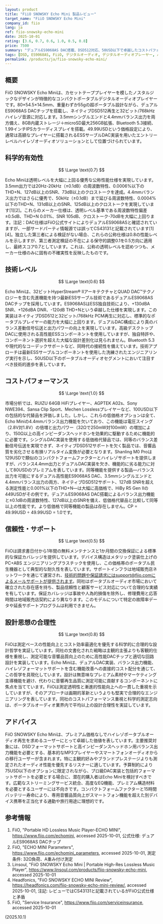 ```yaml
---
layout: product
title: "FiiO SNOWSKY Echo Mini 製品レビュー"
target_name: "FiiO SNOWSKY Echo Mini"
company_id: fiio
lang: ja
ref: fiio-snowsky-echo-mini
date: 2025-10-01
rating: [3.6, 0.7, 0.6, 1.0, 0.5, 0.8]
price: 7500
summary: "デュアルES9068AS DAC搭載、DSD512対応、50USD以下で卓越したコストパフォーマンスを実現するポータブルデジタルオーディオプレイヤー"
tags: [DSD, ES9068AS, FiiO, デジタルオーディオ, デジタルオーディオプレーヤー, バランス出力, ポータブルオーディオプレイヤー]
permalink: /products/ja/fiio-snowsky-echo-mini/
---
```

## 概要

FiiO SNOWSKY Echo Miniは、カセットテーププレイヤーを模したノスタルジックなデザインが特徴的なコンパクトポータブルデジタルオーディオプレイヤーです。80×54.5×14.5mm、重量わずか55gの超ポータブル設計ながら、デュアルES9068AS DACチップを搭載し、ネイティブDSD512再生と32ビット/768kHzハイレゾ音源に対応します。3.5mmシングルエンドと4.4mmバランス出力を両方備え、8GB内蔵ストレージ＋microSD最大256GB拡張、Bluetooth 5.3接続、1.99インチIPSカラーディスプレイを搭載。49.99USDという価格設定により、通常は高額なプレイヤーに搭載されるESSサーブルDAC実装を用いたエントリーレベルハイレゾオーディオソリューションとして位置づけられています。

## 科学的有効性

$$ \Large \text{0.7} $$

Echo Miniは透明レベルを大幅に上回る優秀な公称性能仕様を実現しています。3.5mm出力では20Hz-20kHz（±0.1dB）の周波数特性、0.0006%以下のTHD+N、127dB以上のSNR、73dB以上のクロストークを達成。4.4mmバランス出力ではさらに優秀で、50kHz（±0.1dB）まで延びる周波数特性、0.0004%以下のTHD+N、131dB以上のSNR、125dB以上のクロストークを実現しています[1][2]。これらのメーカー仕様は、透明レベル基準である周波数特性偏差±0.5dB、THD+N 0.01%、SNR 105dB、クロストーク-70dBを大幅に上回ります。注記：DAC仕様はFiiO公式サイトによりデュアルES9068ASと確認されていますが、一部サードパーティ情報源では誤ってCS43131と記載されています[1][4]。独立した第三者による検証がない場合、これらの公称仕様は0.8の性能レベルを示しますが、第三者測定検証の不在による保守的調整0.1を0.5方向に適用し、最終スコア0.7としています。これは、公称の透明レベルを認めつつも、メーカー仕様のみに固有の不確実性を反映したものです。

## 技術レベル

$$ \Large \text{0.6} $$

Echo Miniは、32ビットHyperStream® IIアーキテクチャとQUAD DAC™テクノロジーを含む先進機能を持つ最新ESSサーブル技術であるデュアルES9068AS DACチップを採用しています。ES9068ASはESS独自技術により、+130dBA SNR、+126dBA DNR、-120dB THD+Nという卓越した仕様を実現します。この実装はネイティブDSD512と32ビット/768kHz PCM再生に対応し、標準的なポータブルプレイヤーの能力を大幅に上回ります。デュアルDAC構成により真のバランス差動信号伝送と出力パワーの向上を実現しています。高級デスクトップDACに使用される高性能ESSコンポーネントを使用していますが、独自特許や、コンポーネント選択を超えた大幅な設計差別化は見られません。Bluetooth 5.3や現代的なコーデックサポートなど、同時代の接続性を備えています。技術アプローチは最新ESSサーブルコンポーネントを使用した洗練されたエンジニアリング実行を示し、50USD以下のポータブルオーディオセグメントにおいて注目すべき技術的進歩を表しています。

## コストパフォーマンス

$$ \Large \text{1.0} $$

市場分析では、RUIZU 64GB HiFiプレイヤー、AGPTEK A02s、Sony NWE394、Sansa Clip Sport、Mechen Losslessプレイヤーなど、100USD以下の包括的な代替品を評価しました。しかし、これらの低価格オプションは全て、Echo Miniの4.4mmバランス出力機能を欠いており、この機能は電圧スイング（2.8V対1.8V）の倍増と出力パワー（32Ωで250mW対100mW）の増加により、150Ω以上の高インピーダンスヘッドホンを効果的に駆動するために機能的に必要です。シングルDAC実装を使用する低価格代替品では、同等のバランス差動信号伝送を実現できず、ネイティブDSD512サポートを欠く製品では、音響品質を劣化させる有損リアルタイム変換が必要となります。Shanling M0 Proは129USDで類似のコンパクトフォームファクターとハイレゾサポートを提供しますが、バランス4.4mm出力とデュアルDAC実装を欠き、機能的に劣る能力に対して80USDのプレミアムを表しています。同等機能を提供する製品―バランス出力を可能にするデュアル高性能ES9068AS DAC、3.5mmシングルエンドと4.4mmバランス出力の両方、ネイティブDSD512サポート、127dB SNRを超える測定性能と0.001%以下のTHD+N―は大幅に高価格で、HiBy R5 Gen IIの449USDがその例です。デュアルES9068AS DAC搭載によるバランス出力機能と±0.1dBの周波数特性、127dB以上のSNRを備え、低価格代替品と比較して同等以上の性能です。より低価格で同等機能の製品は存在しません。CP = 49.99USD ÷ 49.99USD = 1.0です。

## 信頼性・サポート

$$ \Large \text{0.5} $$

FiiOは請求書日付から1年間の無料メンテナンスと1か月間の交換保証による標準的な保証カバレッジを提供しています。デバイス構造はメタリック塗装仕上げのPC+ABS エンジニアリングプラスチックを使用し、この価格帯のポータブル民生機器として典型的な耐久性を表しています。サポートインフラは地域販売店ネットワークを通じて運営され、技術的問題や保証請求にはsupport@fiio.comによるメールサポートが提供されます。同社はポータブルオーディオ市場において確立された存在感を持ち、製品信頼性と顧客サービス対応について合理的な実績を有しています。保証カバレッジは事故や人為的損傷を除外し、修理費用と応答時間は地域販売店契約により異なります。このモデルについて特定の故障率データや延長サポートプログラムは利用できません。

## 設計思想の合理性

$$ \Large \text{0.8} $$

FiiOは測定ベースの性能向上とコスト効率最適化を優先する科学的に合理的な設計哲学を実証しています。同社の文書化された戦略は主観的主張よりも客観的仕様を重視し、測定可能な音響品質向上のために高性能DACチップと適切な回路設計を実装しています。Echo Miniは、デュアルDAC実装、バランス出力機能、ハイレゾフォーマットサポートを含む機能改善への直接的コスト配分を通じて、この哲学を具現化しています。設計は無意味なプレミアム素材やマーケティング主導機能を避け、代わりに音響再生品質に測定可能に貢献するコンポーネントに焦点を当てています。FiiOは測定透明性と漸進的性能向上への一貫した重視を示していますが、そのアプローチは画期的革新というよりも堅実で合理的なエンジニアリングを表しています。同社のコストパフォーマンス重視と科学的測定志向は、ポータブルオーディオ業界内で平均以上の設計合理性を実証しています。

## アドバイス

FiiO SNOWSKY Echo Miniは、プレミアム価格なしでハイレゾポータブルオーディオ再生を求めるユーザーにとって卓越した価値を表しています。主要推奨対象には、DSDフォーマットサポートと高インピーダンスヘッドホン用バランス出力機能を必要とする、基本的なMP3プレイヤーやスマートフォンオーディオからの移行ユーザーが含まれます。特に主観的好みやブランドプレステージよりも測定されたオーディオ性能を優先するリスナーに適しています。予算制約により75USD以下のオプションに限定されながら、プロ級DAC実装と包括的フォーマットサポートを必要とする場合に、潜在的購入者はEcho Miniを検討すべきです。広範なストリーミングサービス統合、高度なEQ機能、プレミアム構造材料を必要とするユーザーには不向きです。コンパクトフォームファクターと15時間バッテリー寿命により、専用音響品質向上がスマートフォン機能を超えた別デバイス携帯を正当化する通勤や旅行用途に理想的です。

## 参考情報

1. FiiO, "Portable HD Lossless Music Player-ECHO MINI", https://www.fiio.com/echomini, accessed 2025-10-01, 公式仕様: デュアルES9068AS DACチップ
2. FiiO, "ECHO MINI Parameters", https://www.fiio.com/echomini_parameters, accessed 2025-10-01, 測定条件: 32Ω負荷、A重み付け測定
3. Linsoul, "FiiO SNOWSKY Echo Mini | Portable High-Res Lossless Music Player", https://www.linsoul.com/products/fiio-snowsky-echo-mini, accessed 2025-10-01
4. Headfonics, "FiiO SNOWSKY ECHO MINI Review", https://headfonics.com/fiio-snowsky-echo-mini-review/, accessed 2025-10-01, 注記: レビューではCS43131と記載されているがFiiO公式仕様と矛盾
5. FiiO, "Service Insurance", https://www.fiio.com/serviceinsurance, accessed 2025-10-01

(2025.10.1)